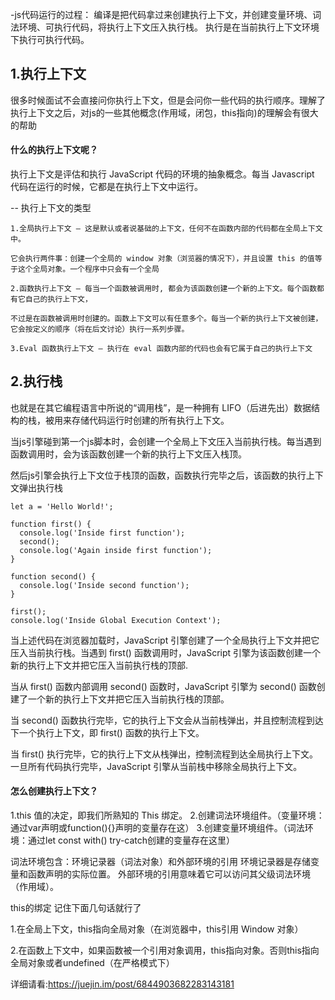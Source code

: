 -js代码运行的过程：
编译是把代码拿过来创建执行上下文，并创建变量环境、词法环境、可执行代码，将执行上下文压入执行栈。
执行是在当前执行上下文环境下执行可执行代码。
## 1.执行上下文
很多时候面试不会直接问你执行上下文，但是会问你一些代码的执行顺序。理解了执行上下文之后，对js的一些其他概念(作用域，闭包，this指向)的理解会有很大的帮助

#### 什么的执行上下文呢？
执行上下文是评估和执行 JavaScript 代码的环境的抽象概念。每当 Javascript 代码在运行的时候，它都是在执行上下文中运行。

-- 执行上下文的类型
```
1.全局执行上下文 — 这是默认或者说基础的上下文，任何不在函数内部的代码都在全局上下文中。

它会执行两件事：创建一个全局的 window 对象（浏览器的情况下），并且设置 this 的值等于这个全局对象。一个程序中只会有一个全局

2.函数执行上下文 — 每当一个函数被调用时, 都会为该函数创建一个新的上下文。每个函数都有它自己的执行上下文，

不过是在函数被调用时创建的。函数上下文可以有任意多个。每当一个新的执行上下文被创建，它会按定义的顺序（将在后文讨论）执行一系列步骤。

3.Eval 函数执行上下文 — 执行在 eval 函数内部的代码也会有它属于自己的执行上下文
```
## 2.执行栈
也就是在其它编程语言中所说的“调用栈”，是一种拥有 LIFO（后进先出）数据结构的栈，被用来存储代码运行时创建的所有执行上下文。

当js引擎碰到第一个js脚本时，会创建一个全局上下文压入当前执行栈。每当遇到函数调用时，会为该函数创建一个新的执行上下文压入栈顶。

然后js引擎会执行上下文位于栈顶的函数，函数执行完毕之后，该函数的执行上下文弹出执行栈

```
let a = 'Hello World!';

function first() {
  console.log('Inside first function');
  second();
  console.log('Again inside first function');
}

function second() {
  console.log('Inside second function');
}

first();
console.log('Inside Global Execution Context');
```
当上述代码在浏览器加载时，JavaScript 引擎创建了一个全局执行上下文并把它压入当前执行栈。当遇到 first() 函数调用时，JavaScript 引擎为该函数创建一个新的执行上下文并把它压入当前执行栈的顶部.

当从 first() 函数内部调用 second() 函数时，JavaScript 引擎为 second() 函数创建了一个新的执行上下文并把它压入当前执行栈的顶部。

当 second() 函数执行完毕，它的执行上下文会从当前栈弹出，并且控制流程到达下一个执行上下文，即 first() 函数的执行上下文。

当 first() 执行完毕，它的执行上下文从栈弹出，控制流程到达全局执行上下文。一旦所有代码执行完毕，JavaScript 引擎从当前栈中移除全局执行上下文。

#### 怎么创建执行上下文？
1.this 值的决定，即我们所熟知的 This 绑定。
2.创建词法环境组件。（变量环境：通过var声明或function(){}声明的变量存在这）
3.创建变量环境组件。（词法环境：通过let const with() try-catch创建的变量存在这里）

词法环境包含：环境记录器（词法对象）和外部环境的引用
环境记录器是存储变量和函数声明的实际位置。
外部环境的引用意味着它可以访问其父级词法环境（作用域）。

this的绑定
记住下面几句话就行了

1.在全局上下文，this指向全局对象（在浏览器中，this引用 Window 对象）

2.在函数上下文中，如果函数被一个引用对象调用，this指向对象。否则this指向全局对象或者undefined（在严格模式下）

详细请看:https://juejin.im/post/6844903682283143181
